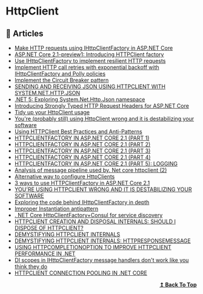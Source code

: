 
# HttpClient

## 📝 Articles
- [Make HTTP requests using IHttpClientFactory in ASP.NET Core](https://docs.microsoft.com/en-us/aspnet/core/fundamentals/http-requests)
- [ASP.NET Core 2.1-preview1: Introducing HTTPClient factory](https://devblogs.microsoft.com/aspnet/asp-net-core-2-1-preview1-introducing-httpclient-factory/)
- [Use IHttpClientFactory to implement resilient HTTP requests](https://docs.microsoft.com/en-us/dotnet/architecture/microservices/implement-resilient-applications/use-httpclientfactory-to-implement-resilient-http-requests)
- [Implement HTTP call retries with exponential backoff with IHttpClientFactory and Polly policies](https://docs.microsoft.com/en-us/dotnet/architecture/microservices/implement-resilient-applications/implement-http-call-retries-exponential-backoff-polly)
- [Implement the Circuit Breaker pattern](https://docs.microsoft.com/en-us/dotnet/architecture/microservices/implement-resilient-applications/implement-circuit-breaker-pattern)
- [SENDING AND RECEIVING JSON USING HTTPCLIENT WITH SYSTEM.NET.HTTP.JSON](https://www.stevejgordon.co.uk/sending-and-receiving-json-using-httpclient-with-system-net-http-json)
- [.NET 5: Exploring System.Net.Http.Json namespace](https://anthonygiretti.com/2020/10/03/net-5-exploring-system-net-http-json-namespace/)
- [Introducing Strongly Typed HTTP Request Headers for ASP.NET Core](https://stevetalkscode.co.uk/stronglytypedheaders-part1)
- [Tidy up your HttpClient usage](https://josef.codes/tidy-up-your-httpclient-usage/)
- [You're (probably still) using HttpClient wrong and it is destabilizing your software](https://josef.codes/you-are-probably-still-using-httpclient-wrong-and-it-is-destabilizing-your-software/)
- [Using HTTPClient Best Practices and Anti-Patterns](https://www.thecodebuzz.com/using-httpclient-best-practices-and-anti-patterns/)
- [HTTPCLIENTFACTORY IN ASP.NET CORE 2.1 (PART 1)](https://www.stevejgordon.co.uk/introduction-to-httpclientfactory-aspnetcore)
- [HTTPCLIENTFACTORY IN ASP.NET CORE 2.1 (PART 2)](https://www.stevejgordon.co.uk/httpclientfactory-named-typed-clients-aspnetcore)
- [HTTPCLIENTFACTORY IN ASP.NET CORE 2.1 (PART 3)](https://www.stevejgordon.co.uk/httpclientfactory-aspnetcore-outgoing-request-middleware-pipeline-delegatinghandlers)
- [HTTPCLIENTFACTORY IN ASP.NET CORE 2.1 (PART 4)](https://www.stevejgordon.co.uk/httpclientfactory-using-polly-for-transient-fault-handling)
- [HTTPCLIENTFACTORY IN ASP.NET CORE 2.1 (PART 5): LOGGING](https://www.stevejgordon.co.uk/httpclientfactory-asp-net-core-logging)
- [Analysis of message pipeline used by. Net core httpclient (2)](https://developpaper.com/analysis-of-message-pipeline-used-by-net-core-httpclient-2/)
- [Alternative way to configure HttpClients](https://dominikjeske.github.io/configure-httpclients/)
- [3 ways to use HTTPClientFactory in ASP.NET Core 2.1](https://www.talkingdotnet.com/3-ways-to-use-httpclientfactory-in-asp-net-core-2-1/)
- [YOU'RE USING HTTPCLIENT WRONG AND IT IS DESTABILIZING YOUR SOFTWARE](https://www.aspnetmonsters.com/2016/08/2016-08-27-httpclientwrong/)
- [Exploring the code behind IHttpClientFactory in depth](https://andrewlock.net/exporing-the-code-behind-ihttpclientfactory/)
- [Improper Instantiation antipattern](https://docs.microsoft.com/en-us/azure/architecture/antipatterns/improper-instantiation/)
- [. NET Core HttpClientFactory+Consul for service discovery](https://programmer.help/blogs/net-core-httpclientfactory-consul-for-service-discovery.html)
- [HTTPCLIENT CREATION AND DISPOSAL INTERNALS: SHOULD I DISPOSE OF HTTPCLIENT?](https://www.stevejgordon.co.uk/httpclient-creation-and-disposal-internals-should-i-dispose-of-httpclient)
- [DEMYSTIFYING HTTPCLIENT INTERNALS](https://www.stevejgordon.co.uk/demystifying-httpclient-internals-sendasync-flow-for-httprequestmessage)
- [DEMYSTIFYING HTTPCLIENT INTERNALS: HTTPRESPONSEMESSAGE](https://www.stevejgordon.co.uk/demystifying-httpclient-internals-httpresponsemessage)
- [USING HTTPCOMPLETIONOPTION TO IMPROVE HTTPCLIENT PERFORMANCE IN .NET](https://www.stevejgordon.co.uk/using-httpcompletionoption-responseheadersread-to-improve-httpclient-performance-dotnet)
- [DI scopes in IHttpClientFactory message handlers don't work like you think they do](https://andrewlock.net/understanding-scopes-with-ihttpclientfactory-message-handlers/)
- [HTTPCLIENT CONNECTION POOLING IN .NET CORE](https://www.stevejgordon.co.uk/httpclient-connection-pooling-in-dotnet-core)
<div align="right">
  <b><a href="#contents">↥ Back To Top</a></b>
</div>